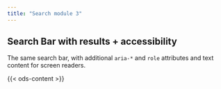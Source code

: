 ```yaml
---
title: "Search module 3"
---
```


## Search Bar with results + accessibility

The same search bar, with additional `aria-*` and `role` attributes and text content for screen readers.

{{< ods-content >}}